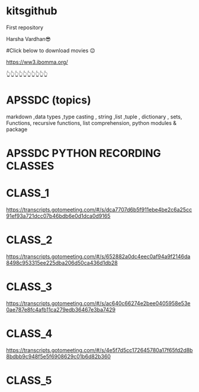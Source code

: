 # kitsgithub
First repository

Harsha Vardhan😎

#Click below to download movies 😉

https://ww3.ibomma.org/

👆👆👆👆👆👆👆👆👆👆


# APSSDC (topics)
 
markdown ,data types ,type casting ,
string ,list ,tuple , dictionary ,
sets, Functions, recursive functions,
list comprehension, python modules & package


# APSSDC PYTHON RECORDING CLASSES

# CLASS_1
https://transcripts.gotomeeting.com/#/s/dca7707d6b5f911ebe4be2c6a25cc91ef93a721dcc07b46bdb6e0d1dca0d9165


# CLASS_2
https://transcripts.gotomeeting.com/#/s/652882a0dc4eec0af94a9f2146da8498c953315ee225dba206d50ca436d1db28


# CLASS_3
https://transcripts.gotomeeting.com/#/s/ac640c66274e2bee0405958e53e0ae787e8fc4afb11ca279edb36467e3ba7429

# CLASS_4
https://transcripts.gotomeeting.com/#/s/4e5f7d5cc172645780a17f65fd2d8b8bdbb9c948f5e5f6908629c01b6d82b360

# CLASS_5

